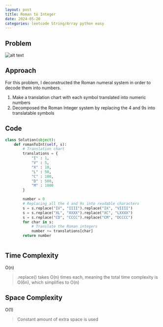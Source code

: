 ```yaml
---
layout: post
title: Roman to Integer
date: 2024-05-20
categories: leetcode String/Array python easy
---
```

## Problem
![alt text](/blog/public/img/RomantoInteger.png)

## Approach
For this problem, I deconstructed the Roman numeral system in order to decode them into numbers.

1. Make a translation chart with each symbol translated into numeric numbers
2. Decomposed the Roman Integer system by replacing the 4 and 9s into translatable symbols

## Code
```python
class Solution(object):
    def romanToInt(self, s):
        # Translation chart
        translations = {
            "I" : 1,
            "V" : 5,
            "X" : 10,
            "L" : 50,
            "C" : 100,
            "D" : 500,
            "M" : 1000
        }

        number = 0
        # Replacing all the 4 and 9s into readable characters
        s = s.replace("IV", "IIII").replace("IX", "VIIII")
        s = s.replace("XL", "XXXX").replace("XC", "LXXXX")
        s = s.replace("CD", "CCCC").replace("CM", "DCCCC")
        for char in s:
            # Translate the Roman integers
            number += translations[char]
        return number
        
```
## Time Complexity
O(n)
> .replace() takes O(n) times each, meaning the total time complexity is O(6n), which simplifies to O(n)

## Space Complexity
O(1)
> Constant amount of extra space is used